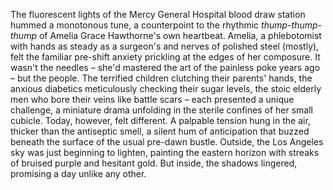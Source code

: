 The fluorescent lights of the Mercy General Hospital blood draw station hummed a monotonous tune, a counterpoint to the rhythmic *thump-thump-thump* of Amelia Grace Hawthorne's own heartbeat.  Amelia, a phlebotomist with hands as steady as a surgeon's and nerves of polished steel (mostly), felt the familiar pre-shift anxiety prickling at the edges of her composure. It wasn't the needles – she'd mastered the art of the painless poke years ago – but the people.  The terrified children clutching their parents' hands, the anxious diabetics meticulously checking their sugar levels, the stoic elderly men who bore their veins like battle scars – each presented a unique challenge, a miniature drama unfolding in the sterile confines of her small cubicle.  Today, however, felt different. A palpable tension hung in the air, thicker than the antiseptic smell, a silent hum of anticipation that buzzed beneath the surface of the usual pre-dawn bustle.  Outside, the Los Angeles sky was just beginning to lighten, painting the eastern horizon with streaks of bruised purple and hesitant gold. But inside, the shadows lingered, promising a day unlike any other.
